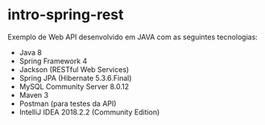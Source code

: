 # intro-spring-rest

Exemplo de Web API desenvolvido em JAVA com as seguintes tecnologias:

* Java 8
* Spring Framework 4
* Jackson (RESTful Web Services)
* Spring JPA (Hibernate 5.3.6.Final)
* MySQL Community Server 8.0.12
* Maven 3
* Postman (para testes da API)
* IntelliJ IDEA 2018.2.2 (Community Edition)
